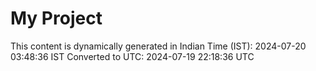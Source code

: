 # My Project

This content is dynamically generated in Indian Time (IST): 2024-07-20 03:48:36 IST
Converted to UTC: 2024-07-19 22:18:36 UTC
